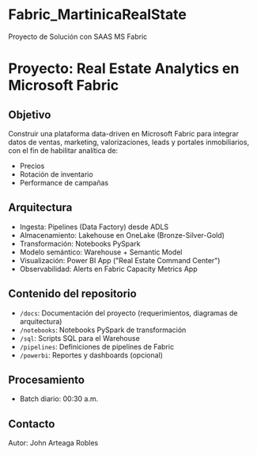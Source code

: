 # Fabric_MartinicaRealState
Proyecto de Solución con SAAS MS Fabric

# Proyecto: Real Estate Analytics en Microsoft Fabric

## Objetivo
Construir una plataforma data-driven en Microsoft Fabric para integrar datos de ventas, marketing, valorizaciones, leads y portales inmobiliarios, con el fin de habilitar analítica de:
- Precios
- Rotación de inventario
- Performance de campañas

## Arquitectura
- Ingesta: Pipelines (Data Factory) desde ADLS
- Almacenamiento: Lakehouse en OneLake (Bronze-Silver-Gold)
- Transformación: Notebooks PySpark
- Modelo semántico: Warehouse + Semantic Model
- Visualización: Power BI App ("Real Estate Command Center")
- Observabilidad: Alerts en Fabric Capacity Metrics App

## Contenido del repositorio
- `/docs`: Documentación del proyecto (requerimientos, diagramas de arquitectura)
- `/notebooks`: Notebooks PySpark de transformación
- `/sql`: Scripts SQL para el Warehouse
- `/pipelines`: Definiciones de pipelines de Fabric
- `/powerbi`: Reportes y dashboards (opcional)

## Procesamiento
- Batch diario: 00:30 a.m.

## Contacto
Autor: John Arteaga Robles  
